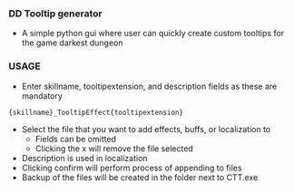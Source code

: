 ### DD Tooltip generator
- A simple python gui where user can quickly create custom tooltips for the game darkest dungeon


### USAGE
- Enter skillname, tooltipextension, and description fields as these are mandatory
```
{skillname}_TooltipEffect{tooltipextension}
```

- Select the file that you want to add effects, buffs, or localization to
    - Fields can be omitted
    - Clicking the x will remove the file selected
- Description is used in localization
- Clicking confirm will perform process of appending to files
- Backup of the files will be created in the folder next to CTT.exe


